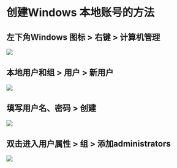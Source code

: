 # 创建Windows 本地账号的方法


## 左下角Windows 图标 > 右键 > 计算机管理
<img src=https://517617.xyz/images/20250916160528_40_592.png>

## 本地用户和组 > 用户 > 新用户
<img src=https://517617.xyz/images/PixPin_2025-09-16_16-44-04.png>

## 填写用户名、密码 > 创建
<img src=https://517617.xyz/images/PixPin_2025-09-16_16-45-04.png>

## 双击进入用户属性 > 组 > 添加administrators 
<img src=https://517617.xyz/images/PixPin_2025-09-16_16-45-35.png>


